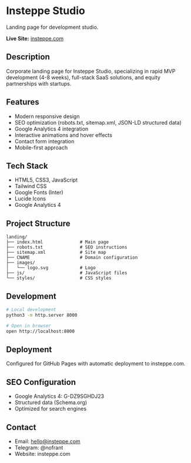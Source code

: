 # Insteppe Studio

Landing page for development studio.

**Live Site:** [insteppe.com](https://insteppe.com)

## Description

Corporate landing page for Insteppe Studio, specializing in rapid MVP development (4-8 weeks), full-stack SaaS solutions, and equity partnerships with startups.

## Features

- Modern responsive design
- SEO optimization (robots.txt, sitemap.xml, JSON-LD structured data)
- Google Analytics 4 integration
- Interactive animations and hover effects
- Contact form integration
- Mobile-first approach

## Tech Stack

- HTML5, CSS3, JavaScript
- Tailwind CSS
- Google Fonts (Inter)
- Lucide Icons
- Google Analytics 4

## Project Structure

```
landing/
├── index.html              # Main page
├── robots.txt              # SEO instructions
├── sitemap.xml             # Site map
├── CNAME                   # Domain configuration
├── images/
│   └── logo.svg            # Logo
├── js/                     # JavaScript files
└── styles/                 # CSS styles
```

## Development

```bash
# Local development
python3 -m http.server 8000

# Open in browser
open http://localhost:8000
```

## Deployment

Configured for GitHub Pages with automatic deployment to insteppe.com.

## SEO Configuration

- Google Analytics 4: G-DZ9SGHDJ23
- Structured data (Schema.org)
- Optimized for search engines

## Contact

- Email: hello@insteppe.com
- Telegram: @nofrant
- Website: insteppe.com 